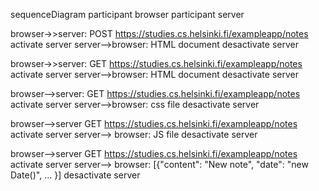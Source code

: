 sequenceDiagram
  participant browser
  participant server

  browser->>server: POST https://studies.cs.helsinki.fi/exampleapp/notes
  activate server
  server-->browser: HTML document
  desactivate server
  
  browser->>server: GET https://studies.cs.helsinki.fi/exampleapp/notes
  activate server
  server-->browser: HTML document
  desactivate server
  
  browser-->server: GET https://studies.cs.helsinki.fi/exampleapp/notes
  activate server
  server-->browser: css file
  desactivate server

  browser-->server GET https://studies.cs.helsinki.fi/exampleapp/notes
  activate server
  server--> browser: JS file
  desactivate server

  browser-->server GET https://studies.cs.helsinki.fi/exampleapp/notes
  activate server
  server--> browser: [{"content": "New note", "date": "new Date()", ... }]
  desactivate server
  
  
